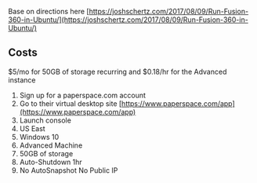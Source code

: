 Base on directions here [https://joshschertz.com/2017/08/09/Run-Fusion-360-in-Ubuntu/](https://joshschertz.com/2017/08/09/Run-Fusion-360-in-Ubuntu/)

## Costs
$5/mo for 50GB of storage recurring and $0.18/hr for the Advanced instance

1. Sign up for a paperspace.com account
2. Go to their virtual desktop site
[https://www.paperspace.com/app](https://www.paperspace.com/app)
3. Launch console
4. US East
5. Windows 10
6. Advanced Machine
7. 50GB of storage
8. Auto-Shutdown 1hr
9. No AutoSnapshot No Public IP
<!--stackedit_data:
eyJoaXN0b3J5IjpbLTUzMTc4MzU3MCwtMTkzMDY2MTk0MV19
-->